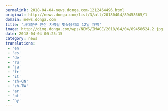 ```yaml
---
permalink: 2018-04-04-news.donga.com-1212464496.html
original: http://news.donga.com/list/3/all/20180404/89458665/1
domain: news.donga.com
title: '서대문구 안산 자락길 벚꽃음악회 12일 개막'
image: http://dimg.donga.com/wps/NEWS/IMAGE/2018/04/04/89458624.2.jpg
date: 2018-04-04 06:25:15
category: news
translations: 
 - 'en'
 - 'es'
 - 'de'
 - 'ru'
 - 'ja'
 - 'fr'
 - 'it'
 - 'zh-CN'
 - 'zh-TW'
 - 'ar'
 - 'pt'
 - 'hy'
---
```


